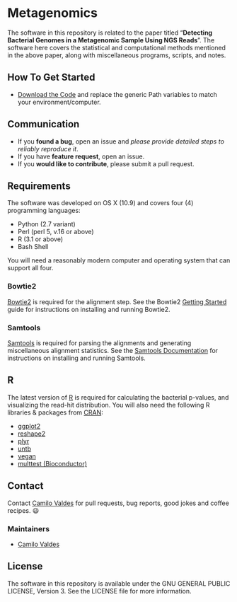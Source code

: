 Metagenomics
============

The software in this repository is related to the paper titled “**Detecting Bacterial Genomes in a Metagenomic Sample Using NGS Reads**”.  The software here covers the statistical and computational methods mentioned in the above paper, along with miscellaneous programs, scripts, and notes.

## How To Get Started

- [Download the Code](https://github.com/camilo-v/Metagenomics/archive/master.zip) and replace the generic Path variables to match your environment/computer.

## Communication

- If you **found a bug**, open an issue and _please provide detailed steps to reliably reproduce it_.
- If you have **feature request**, open an issue.
- If you **would like to contribute**, please submit a pull request.

## Requirements

The software was developed on OS X (10.9) and covers four (4) programming languages:

- Python (2.7 variant)
- Perl (perl 5, v.16 or above)
- R (3.1 or above)
- Bash Shell

You will need a reasonably modern computer and operating system that can support all four.

### Bowtie2

[Bowtie2](http://bowtie-bio.sourceforge.net/bowtie2/index.shtml) is required for the alignment step.  See the Bowtie2 [Getting Started](http://bowtie-bio.sourceforge.net/bowtie2/manual.shtml#getting-started-with-bowtie-2-lambda-phage-example) guide for instructions on installing and running Bowtie2.

### Samtools

[Samtools](http://www.htslib.org/) is required for parsing the alignments and generating miscellaneous alignment statistics.  See the [Samtools Documentation](http://www.htslib.org/doc/) for instructions on installing and running Samtools.

## R

The latest version of [R](http://www.r-project.org/) is required for calculating the bacterial p-values, and visualizing the read-hit distribution.  You will also need the following R libraries & packages from [CRAN](http://cran.r-project.org/):

- [ggplot2](http://ggplot2.org/)
- [reshape2](http://cran.r-project.org/web/packages/reshape2/index.html)
- [plyr](http://cran.r-project.org/web/packages/plyr/index.html)
- [untb](http://cran.r-project.org/web/packages/untb/index.html)
- [vegan](http://cran.r-project.org/web/packages/vegan/index.html)
- [multtest (Bioconductor)](http://www.bioconductor.org/packages/release/bioc/html/multtest.html)



## Contact

Contact [Camilo Valdes](mailto:cvaldes3@miami.edu) for pull requests, bug reports, good jokes and coffee recipes. :smiley:

### Maintainers

- [Camilo Valdes](mailto:cvaldes3@miami.edu)

## License

The software in this repository is available under the GNU GENERAL PUBLIC LICENSE, Version 3.  See the LICENSE file for more information.
